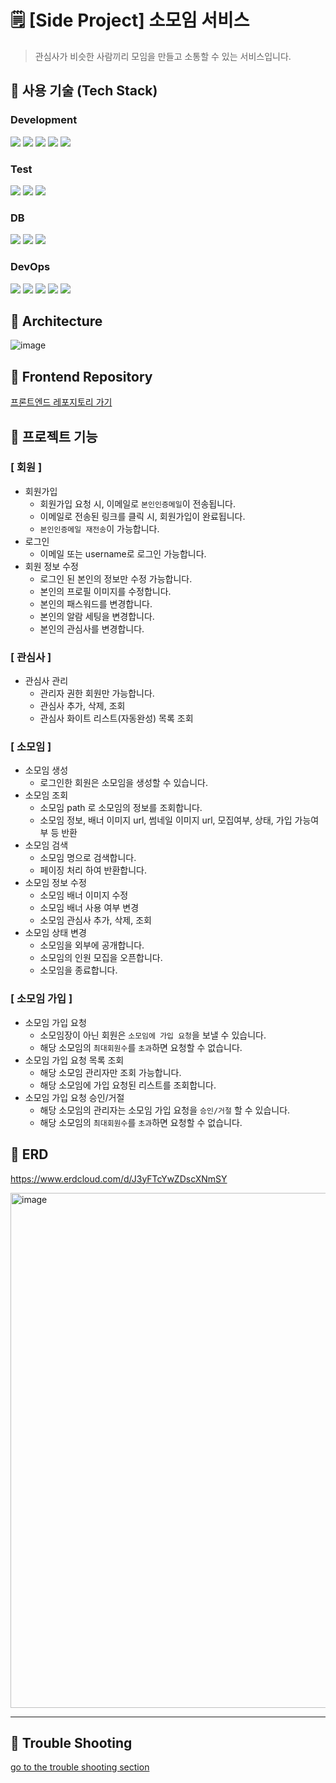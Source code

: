 # 🗒️ [Side Project] 소모임 서비스
> 관심사가 비슷한 사람끼리 모임을 만들고 소통할 수 있는 서비스입니다.

## 🔧 사용 기술 (Tech Stack)
### Development
<img src="https://img.shields.io/badge/java-007396?style=for-the-badge&logo=Java&logoColor=white"> <img src="https://img.shields.io/badge/springboot-6DB33F?style=for-the-badge&logo=springboot&logoColor=white"> <img src="https://img.shields.io/badge/spring security-6DB33F?style=for-the-badge&logo=springsecurity&logoColor=white">  <img src="https://img.shields.io/badge/spring data jpa-6DB33F?style=for-the-badge&logo=spring&logoColor=white"> <img src="https://img.shields.io/badge/query dsl-007DB8?style=for-the-badge&logo=spring jpa&logoColor=white">

### Test
<img src="https://img.shields.io/badge/junit5-25A162?style=for-the-badge&logo=junit5&logoColor=white"> <img src="https://img.shields.io/badge/assertj-A5915F?style=for-the-badge&logo=assertj&logoColor=white"> <img src="https://img.shields.io/badge/rest assured-006272?style=for-the-badge&logo=rest-assured&logoColor=white">
    
### DB
<img src="https://img.shields.io/badge/mysql-4479A1?style=for-the-badge&logo=mysql&logoColor=white"> <img src="https://img.shields.io/badge/amazon s3-569A31?style=for-the-badge&logo=amazons3&logoColor=white"> <img src="https://img.shields.io/badge/redis-DC382D?style=for-the-badge&logo=redis&logoColor=white">

### DevOps
<img src="https://img.shields.io/badge/amazon ec2-FF9900?style=for-the-badge&logo=mamazonec2&logoColor=white"> <img src="https://img.shields.io/badge/amazon rds-527FFF?style=for-the-badge&logo=amazonrds&logoColor=white"> <img src="https://img.shields.io/badge/github actions-2088FF?style=for-the-badge&logo=githubactions&logoColor=white"> <img src="https://img.shields.io/badge/amazon s3-569A31?style=for-the-badge&logo=amazons3&logoColor=white"> <img src="https://img.shields.io/badge/amazone CodeDeploy-072240?style=for-the-badge&logo=&logoColor=white">

## 📌 Architecture
![image](https://github.com/prebird/weGather/assets/78974381/e8eda359-fd72-4bc3-8ea5-6f8a0b8dea2e)



## 📌 Frontend Repository
[프론트엔드 레포지토리 가기](https://github.com/prebird/weGatherFrontend)


## 🔎 프로젝트 기능
### [ 회원 ]
- 회원가입
   - 회원가입 요청 시, 이메일로 `본인인증메일`이 전송됩니다.
   - 이메일로 전송된 링크를 클릭 시, 회원가입이 완료됩니다.
   - `본인인증메일 재전송`이 가능합니다.
- 로그인
   - 이메일 또는 username로 로그인 가능합니다. 
- 회원 정보 수정
   - 로그인 된 본인의 정보만 수정 가능합니다. 
   - 본인의 프로필 이미지를 수정합니다.
   - 본인의 패스워드를 변경합니다.
   - 본인의 알람 세팅을 변경합니다.
   - 본인의 관심사를 변경합니다.


### [ 관심사 ]
- 관심사 관리
   - 관리자 권한 회원만 가능합니다.
   - 관심사 추가, 삭제, 조회
   - 관심사 화이트 리스트(자동완성) 목록 조회  

### [ 소모임 ]
- 소모임 생성
   - 로그인한 회원은 소모임을 생성할 수 있습니다.
- 소모임 조회
   - 소모임 path 로 소모임의 정보를 조회합니다.
   - 소모임 정보, 배너 이미지 url, 썸네일 이미지 url, 모집여부, 상태, 가입 가능여부 등 반환
- 소모임 검색
   - 소모임 명으로 검색합니다.
   - 페이징 처리 하여 반환합니다. 
- 소모임 정보 수정
   - 소모임 배너 이미지 수정
   - 소모임 배너 사용 여부 변경
   - 소모임 관심사 추가, 삭제, 조회
- 소모임 상태 변경
   - 소모임을 외부에 공개합니다.
   - 소모임의 인원 모집을 오픈합니다.
   - 소모임을 종료합니다.


### [ 소모임 가입 ]
- 소모임 가입 요청
   - 소모임장이 아닌 회원은 `소모임에 가입 요청`을 보낼 수 있습니다.
   - 해당 소모임의 `최대회원수`를 `초과`하면 요청할 수 없습니다.
- 소모임 가입 요청 목록 조회
   - 해당 소모임 관리자만 조회 가능합니다.
   - 해당 소모임에 가입 요청된 리스트를 조회합니다.  
- 소모임 가입 요청 승인/거절
   - 해당 소모임의 관리자는 소모임 가입 요청을 `승인/거절` 할 수 있습니다.
   - 해당 소모임의 `최대회원수`를 `초과`하면 요청할 수 없습니다.
 

## 📖 ERD
https://www.erdcloud.com/d/J3yFTcYwZDscXNmSY

<img width="824" alt="image" src="https://github.com/gyureal/weGather/assets/78974381/009ad5f4-7c24-46b8-b2f9-32c871d8160b">


---
## 📕 Trouble Shooting
[go to the trouble shooting section](./TROUBLE_SHOOTING.md)








